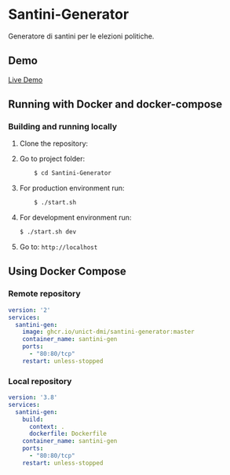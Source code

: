 # Santini-Generator
Generatore di santini per le elezioni politiche.

## Demo

[Live Demo](https://unict-dmi.github.io/Santini-Generator/)

## Running with Docker and docker-compose

### Building and running locally

1. Clone the repository:
2. Go to project folder:
    ```bash
        $ cd Santini-Generator
    ```
3. For production environment run:
    ```bash
        $ ./start.sh
    ```
4. For development environment run:
    ```bash
    $ ./start.sh dev
    ```

5. Go to: ```http://localhost```

## Using Docker Compose

### Remote repository
```yaml
version: '2'
services:
  santini-gen:
    image: ghcr.io/unict-dmi/santini-generator:master
    container_name: santini-gen
    ports:
      - "80:80/tcp"
    restart: unless-stopped

```

### Local repository

```yaml
version: '3.8'
services:
  santini-gen:
    build:
      context: .
      dockerfile: Dockerfile
    container_name: santini-gen
    ports:
      - "80:80/tcp"
    restart: unless-stopped

```
